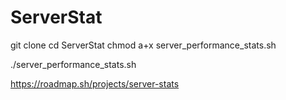 # ServerStat
git clone 
cd ServerStat
chmod a+x server_performance_stats.sh

./server_performance_stats.sh






https://roadmap.sh/projects/server-stats
